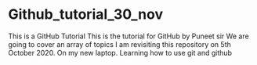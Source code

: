 # Github_tutorial_30_nov
 This is a GitHub Tutorial
This is the tutorial for GitHub by Puneet sir 
We are going to cover an array of topics 
I am revisiting this repository on 5th October 2020. On my new laptop. Learning how to use git and github